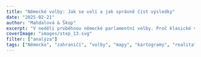 ```yaml
---
title: "Německé volby: Jak se volí a jak správně číst výsledky"
date: "2025-02-21"
author: "Mahdalová & Škop"
excerpt: "V neděli proběhnou německé parlamentní volby. Proč klasické volební mapy nejsou vždy nejlepší volbou a jak správně číst výsledky."
coverImage: "images/step_13.svg"
filter: ["analýza"]
tags: ["Německo", "zahraničí", "volby", "mapy", "kartogramy", "realita"]
---
```


<ScrollyTelling yamlFile="scrollytelling.yaml" />
